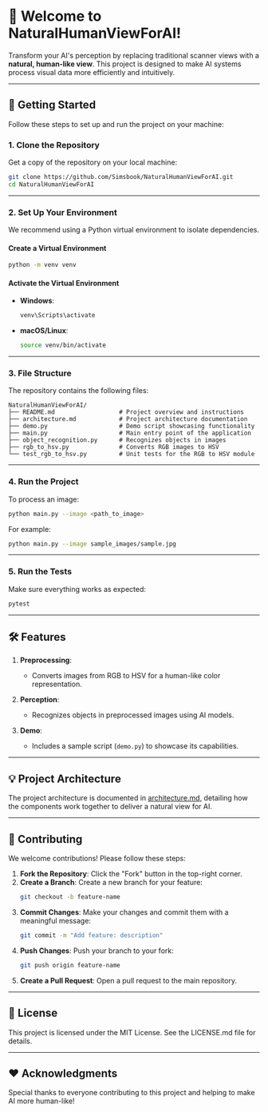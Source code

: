 # 🌟 Welcome to **NaturalHumanViewForAI**!

Transform your AI's perception by replacing traditional scanner views with a **natural, human-like view**. This project is designed to make AI systems process visual data more efficiently and intuitively.

---

## 🚀 Getting Started

Follow these steps to set up and run the project on your machine:

### **1. Clone the Repository**
Get a copy of the repository on your local machine:
```bash
git clone https://github.com/Simsbook/NaturalHumanViewForAI.git
cd NaturalHumanViewForAI
```

---

### **2. Set Up Your Environment**
We recommend using a Python virtual environment to isolate dependencies.

#### **Create a Virtual Environment**
```bash
python -m venv venv
```

#### **Activate the Virtual Environment**
- **Windows**:
  ```bash
  venv\Scripts\activate
  ```
- **macOS/Linux**:
  ```bash
  source venv/bin/activate
  ```

---

### **3. File Structure**
The repository contains the following files:

```
NaturalHumanViewForAI/
├── README.md                  # Project overview and instructions
├── architecture.md            # Project architecture documentation
├── demo.py                    # Demo script showcasing functionality
├── main.py                    # Main entry point of the application
├── object_recognition.py      # Recognizes objects in images
├── rgb_to_hsv.py              # Converts RGB images to HSV
└── test_rgb_to_hsv.py         # Unit tests for the RGB to HSV module
```

---

### **4. Run the Project**
To process an image:
```bash
python main.py --image <path_to_image>
```

For example:
```bash
python main.py --image sample_images/sample.jpg
```

---

### **5. Run the Tests**
Make sure everything works as expected:
```bash
pytest
```

---

## 🛠 Features

1. **Preprocessing**:
   - Converts images from RGB to HSV for a human-like color representation.

2. **Perception**:
   - Recognizes objects in preprocessed images using AI models.

3. **Demo**:
   - Includes a sample script (`demo.py`) to showcase its capabilities.

---

## 💡 Project Architecture
The project architecture is documented in [architecture.md](architecture.md), detailing how the components work together to deliver a natural view for AI.

---

## 🤝 Contributing
We welcome contributions! Please follow these steps:

1. **Fork the Repository**: Click the "Fork" button in the top-right corner.
2. **Create a Branch**: Create a new branch for your feature:
   ```bash
   git checkout -b feature-name
   ```
3. **Commit Changes**: Make your changes and commit them with a meaningful message:
   ```bash
   git commit -m "Add feature: description"
   ```
4. **Push Changes**: Push your branch to your fork:
   ```bash
   git push origin feature-name
   ```
5. **Create a Pull Request**: Open a pull request to the main repository.

---

## 📄 License
This project is licensed under the MIT License. See the LICENSE.md file for details.

---

## ❤️ Acknowledgments
Special thanks to everyone contributing to this project and helping to make AI more human-like!
